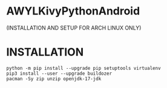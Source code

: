 # AWYLKivyPythonAndroid 

(INSTALLATION AND SETUP FOR ARCH LINUX ONLY)

# INSTALLATION
```
python -m pip install --upgrade pip setuptools virtualenv
pip3 install --user --upgrade buildozer 
pacman -Sy zip unzip openjdk-17-jdk
```
